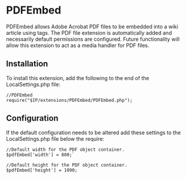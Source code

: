 PDFEmbed
========

PDFEmbed allows Adobe Acrobat PDF files to be embedded into a wiki article using <pdf></pdf> tags. The PDF file extension is automatically added and necessarily default permissions are configured. Future functionality will allow this extension to act as a media handler for PDF files.


Installation
------------
To install this extension, add the following to the end of the LocalSettings.php file:
```
//PDFEmbed
require("$IP/extensions/PDFEmbed/PDFEmbed.php");
```

Configuration
---------------------

If the default configuration needs to be altered add these settings to the LocalSettings.php file below the require:
```
//Default width for the PDF object container.
$pdfEmbed['width'] = 800;`

//Default height for the PDF object container.
$pdfEmbed['height'] = 1090;
```
